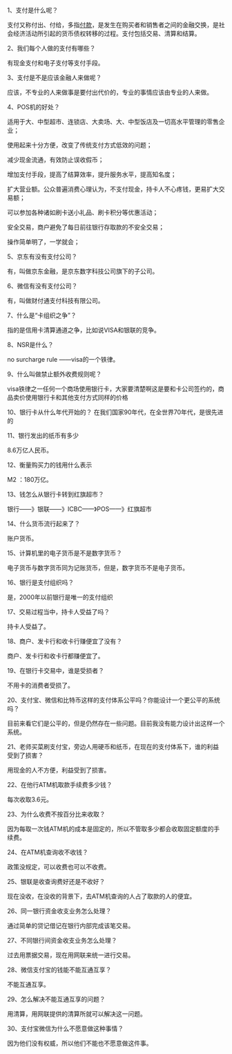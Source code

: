 1、支付是什么呢？

支付又称付出、付给，多指[付款](https://baike.baidu.com/item/%E4%BB%98%E6%AC%BE)，是发生在购买者和销售者之间的金融交换，是社会经济活动所引起的货币债权转移的过程。支付包括交易、清算和结算。



2、我们每个人做的支付有哪些？

有现金支付和电子支付等支付手段。



3、支付是不是应该金融人来做呢？

应该，不专业的人来做事是要付出代价的，专业的事情应该由专业的人来做。



4、POS机的好处？

适用于大、中型超市、连锁店、大卖场、大、中型饭店及一切高水平管理的零售企业；

使用起来十分方便，改变了传统支付方式低效的问题；

减少现金流通，有效防止误收假币；

增加支付手段，提高了结算效率，提升服务水平，提高知名度；

扩大营业额。公众普遍消费心理认为，不支付现金，持卡人不心疼钱，更易扩大交易额；

可以参加各种诸如刷卡送小礼品、刷卡积分等优惠活动；

安全交易，商户避免了每日前往银行存取款的不安全交易；

操作简单明了，一学就会；



5、京东有没有支付公司？

有，叫做京东金融，是京东数字科技公司旗下的子公司。



6、微信有没有支付公司？

有，叫做财付通支付科技有限公司。



7、什么是“卡组织之争”？

指的是信用卡清算通道之争，比如说VISA和银联的竞争。



8、NSR是什么？

no surcharge rule ——visa的一个铁律。



9、什么叫做禁止额外收费规则呢？

 visa铁律之一任何一个商场使用银行卡，大家要清楚啊这是要和卡公司签约的，商品卖价使用银行卡和其他支付方式同样的价格



10、银行卡从什么年代开始的？
在我们国家90年代，在全世界70年代，是很先进的



11、银行发出的纸币有多少 

8.6万亿人民币。



12、衡量购买力的钱用什么表示

 M2 ：180万亿。



13、钱怎么从银行卡转到红旗超市？

 银行——》银联——》ICBC——》POS——》红旗超市



14、什么货币流行起来了？

 账户货币。



15、计算机里的电子货币是不是数字货币？

电子货币与数字货币同为记账货币，但是，数字货币不是电子货币。



16、银行是支付组织吗？

是，2000年以前银行是唯一的支付组织



17、交易过程当中，持卡人受益了吗？

 持卡人受益了。



18、商户、发卡行和收卡行赚便宜了没有？

商户、发卡行和收卡行都赚便宜了。



19、在银行卡交易中，谁是受损者？

不用卡的消费者受损了。



20、支付宝、微信和比特币这样的支付体系公平吗？你能设计一个更公平的系统吗？

目前来看它们是公平的，但是仍然存在一些问题。目前我没有能力设计出这样一个系统。



21、老师买菜刷支付宝，旁边人用硬币和纸币，在现在的支付体系下，谁的利益受到了损害？

用现金的人不方便，利益受到了损害。



22、在他行ATM机取款手续费多少钱？

每次收取3.6元。



23、为什么收费不按百分比来收取？

因为每取一次钱ATM机的成本是固定的，所以不管取多少都会收取固定额度的手续费。



24、在ATM机查询收不收钱？

政策没规定，可以收费也可以不收费。



25、银联是收查询费好还是不收好？

现在没收，在没收的背景下，去ATM机查询的人占了取款的人的便宜。



26、同一银行资金收支业务怎么处理？

通过简单的贷记借记在银行内部完成该笔交易。



27、不同银行间资金收支业务怎么处理？

过去用票据交易，现在用网联来统一进行交易。



28、微信支付宝的钱能不能互通互享？ 

不能互通互享。



29、怎么解决不能互通互享的问题？

用清算，用网联提供的清算所就可以解决这一问题。



30、支付宝微信为什么不愿意做这种事情？

因为他们没有权威，所以他们不能也不愿意做这件事。